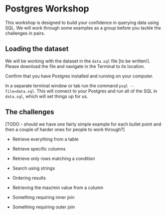 # Postgres Workshop

This workshop is designed to build your confidence in querying data using SQL. We will work through some examples as a group before you tackle the challenges in pairs.

## Loading the dataset

We will be working with the dataset in the `data.sql` file [to be written!]. Please download the file and navigate in the Terminal to its location.

Confirm that you have Postgres installed and running on your computer.

In a separate terminal window or tab run the command `psql --file=data.sql`. This will connect to your Postgres and run all of the SQL in `data.sql`, which will set things up for us.

## The challenges

[TODO - should we have one fairly simple example for each bullet point and then a couple of harder ones for people to work through?]

* Retrieve everything from a table

* Retrieve specific columns

* Retrieve only rows matching a condition

* Search using strings

* Ordering results

* Retrieving the max/min value from a column

* Something requiring inner join

* Something requiring outer join
